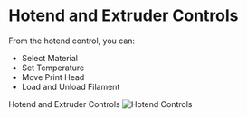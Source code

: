# Hotend and Extruder Controls

From the hotend control, you can:

* Select Material
* Set Temperature
* Move Print Head
* Load and Unload Filament

Hotend and Extruder Controls
![Hotend Controls](https://www.matterhackers.com/r/3QLZVv)
